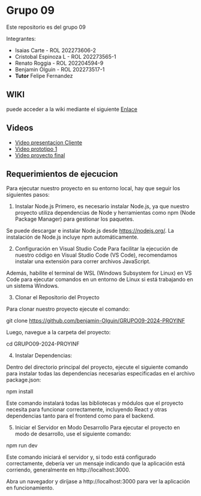 # Grupo 09
Este repositorio es del grupo 09

Integrantes:
* Isaias Carte         - ROL 202273606-2
* Cristobal Espinoza L  - ROL 202273565-1
* Renato Roggia        - ROL 202204594-9
* Benjamin Olguin      - ROL 202273517-1
* **Tutor** Felipe Fernandez

## WIKI
puede acceder a la wiki mediante el siguiente [Enlace](https://github.com/benjamin-Olguin/GRUPO09-2024-PROYINF/wiki)

## Videos
* [Video presentacion Cliente](https://www.youtube.com/watch?v=abJau21SDIk)
* [Video prototipo 1](https://youtu.be/VV1N4mpY6w8)
* [Video proyecto final]()


## Requerimientos de ejecucion
Para ejecutar nuestro proyecto en su entorno local, hay que seguir los siguientes pasos:

1. Instalar Node.js
Primero, es necesario instalar Node.js, ya que nuestro proyecto utiliza dependencias de Node y herramientas como npm (Node Package Manager) para gestionar los paquetes.
  
  Se puede descargar e instalar Node.js desde https://nodejs.org/.
  La instalación de Node.js incluye npm automáticamente.

2. Configuración en Visual Studio Code
Para facilitar la ejecución de nuestro código en Visual Studio Code (VS Code), recomendamos instalar una extensión para correr archivos JavaScript.

  Además, habilite el terminal de WSL (Windows Subsystem for Linux) en VS Code para ejecutar comandos en un entorno de Linux si está trabajando en un sistema Windows.

3. Clonar el Repositorio del Proyecto

  Para clonar nuestro proyecto ejecute el comando:

  git clone <https://github.com/benjamin-Olguin/GRUPO09-2024-PROYINF>

  Luego, navegue a la carpeta del proyecto:

  cd GRUPO09-2024-PROYINF

4. Instalar Dependencias:

Dentro del directorio principal del proyecto, ejecute el siguiente comando para instalar todas las dependencias necesarias especificadas en el archivo package.json:

  npm install

  Este comando instalará todas las bibliotecas y módulos que el proyecto necesita para funcionar correctamente, incluyendo React y otras dependencias tanto para el frontend como para el backend.

5. Iniciar el Servidor en Modo Desarrollo
Para ejecutar el proyecto en modo de desarrollo, use el siguiente comando:

  npm run dev

  Este comando iniciará el servidor y, si todo está configurado correctamente, debería ver un mensaje indicando que la aplicación está corriendo, generalmente en http://localhost:3000.

  Abra un navegador y diríjase a http://localhost:3000 para ver la aplicación en funcionamiento.
